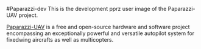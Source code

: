 #Paparazzi-dev
This is the development pprz user image of the Paparazzi-UAV project.

[Paparazzi-UAV](https://paparazziuav.org) is a free and open-source hardware and software project encompassing an exceptionally powerful and versatile autopilot system for fixedwing aircrafts as well as multicopters.
